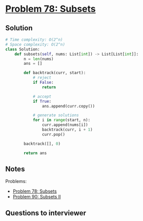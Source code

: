 # [Problem 78: Subsets](https://leetcode.com/problems/subsets/)

## Solution

```py
# Time complexity: O(2^n)
# Space complexity: O(2^n)
class Solution:
    def subsets(self, nums: List[int]) -> List[List[int]]:
        n = len(nums)
        ans = []

        def backtrack(curr, start):
            # reject
            if False:
                return

            # accept
            if True:
                ans.append(curr.copy())

            # generate solutions
            for i in range(start, n):
                curr.append(nums[i])
                backtrack(curr, i + 1)
                curr.pop()

        backtrack([], 0)

        return ans
```

## Notes

Problems:

- [Problem 78: Subsets](https://leetcode.com/problems/subsets/)
- [Problem 90: Subsets II](https://leetcode.com/problems/subsets-ii/)

## Questions to interviewer
